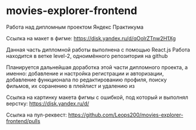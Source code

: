 # movies-explorer-frontend

Работа над дипломным проектом Яндекс Практикума

Ссылка на макет в фигме: https://disk.yandex.ru/d/qOolrZTnw2H1Xg

Данная часть дипломной работы выполнена с помощью React.js
Работа находится в ветке level-2, одноимённого репозитория на github

Планируется дальнейшая доработка этой части дипломного проекта, а именно: добавление и настройка регистрации и авторизации,
добавление функционала по редактированию профиля, поиску фильмов, их соранению в плейлист и удалению из

Ссылка на картинку макета фигмы с ошибкой, под который и выполнял верстку: https://disk.yandex.ru/d/

Ссылка на пул-реквест: https://github.com/Leops200/movies-explorer-frontend/pulls

